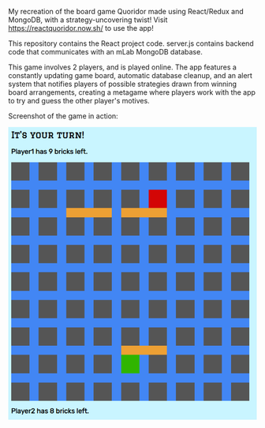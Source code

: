 My recreation of the board game Quoridor made using React/Redux and MongoDB, with a strategy-uncovering twist! Visit https://reactquoridor.now.sh/ to use the app!


This repository contains the React project code. server.js contains backend code that communicates with an mLab MongoDB database.


This game involves 2 players, and is played online. The app features a constantly updating game board, automatic database cleanup, and an alert system that notifies players of possible strategies drawn from winning board arrangements, creating a metagame where players work with the app to try and guess the other player's motives.


Screenshot of the game in action:

![screen](https://raw.githubusercontent.com/aseem191/Quoridor-React/master/static/placingbricks.PNG)